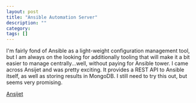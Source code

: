 ```yaml
---
layout: post
title: "Ansible Automation Server"
description: ""
category:
tags: []
---
```

I'm fairly fond of Ansible as a light-weight configuration management tool,
but I am always on the looking for additionally tooling that will make it a
bit easier to manage centrally...well, without paying for Ansible tower.  I
came across Ansijet and was pretty exciting.  It provides a REST API to 
Ansible itself, as well as storing results in MongoDB.  I still need to try
this out, but seems very promising.

[Ansijet](http://hiddentao.github.io/ansijet/)
